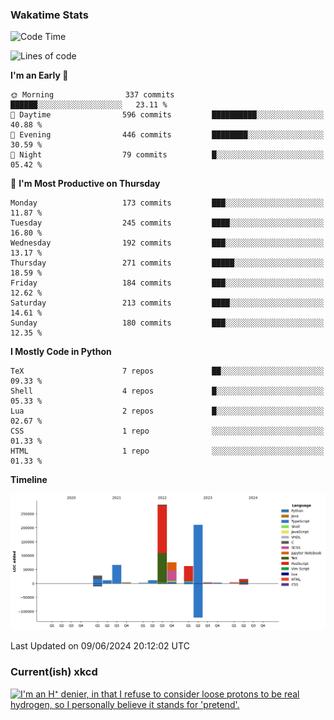 ### Wakatime Stats
<!--START_SECTION:waka-->
![Code Time](http://img.shields.io/badge/Code%20Time-2%2C607%20hrs%2057%20mins-blue)

![Lines of code](https://img.shields.io/badge/From%20Hello%20World%20I%27ve%20Written-776.2%20thousand%20lines%20of%20code-blue)

**I'm an Early 🐤** 

```text
🌞 Morning                337 commits         ██████░░░░░░░░░░░░░░░░░░░   23.11 % 
🌆 Daytime                596 commits         ██████████░░░░░░░░░░░░░░░   40.88 % 
🌃 Evening                446 commits         ████████░░░░░░░░░░░░░░░░░   30.59 % 
🌙 Night                  79 commits          █░░░░░░░░░░░░░░░░░░░░░░░░   05.42 % 
```
📅 **I'm Most Productive on Thursday** 

```text
Monday                   173 commits         ███░░░░░░░░░░░░░░░░░░░░░░   11.87 % 
Tuesday                  245 commits         ████░░░░░░░░░░░░░░░░░░░░░   16.80 % 
Wednesday                192 commits         ███░░░░░░░░░░░░░░░░░░░░░░   13.17 % 
Thursday                 271 commits         █████░░░░░░░░░░░░░░░░░░░░   18.59 % 
Friday                   184 commits         ███░░░░░░░░░░░░░░░░░░░░░░   12.62 % 
Saturday                 213 commits         ████░░░░░░░░░░░░░░░░░░░░░   14.61 % 
Sunday                   180 commits         ███░░░░░░░░░░░░░░░░░░░░░░   12.35 % 
```


**I Mostly Code in Python** 

```text
TeX                      7 repos             ██░░░░░░░░░░░░░░░░░░░░░░░   09.33 % 
Shell                    4 repos             █░░░░░░░░░░░░░░░░░░░░░░░░   05.33 % 
Lua                      2 repos             █░░░░░░░░░░░░░░░░░░░░░░░░   02.67 % 
CSS                      1 repo              ░░░░░░░░░░░░░░░░░░░░░░░░░   01.33 % 
HTML                     1 repo              ░░░░░░░░░░░░░░░░░░░░░░░░░   01.33 % 
```



**Timeline**

![Lines of Code chart](https://raw.githubusercontent.com/joshuajeschek/joshuajeschek/main/assets/bar_graph.png)


 Last Updated on 09/06/2024 20:12:02 UTC
<!--END_SECTION:waka-->

### Current(ish) xkcd
<a id="xkcd-a" title="I'm an H⁺ denier, in that I refuse to consider loose protons to be real hydrogen, so I personally believe it stands for 'pretend'." href="https://www.xkcd.com" target="_blank">
        <img align="center" id="xkcd-img" src="https://imgs.xkcd.com/comics/unsolved_chemistry_problems.png" alt="I'm an H⁺ denier, in that I refuse to consider loose protons to be real hydrogen, so I personally believe it stands for 'pretend'." height=300 />
</a>
